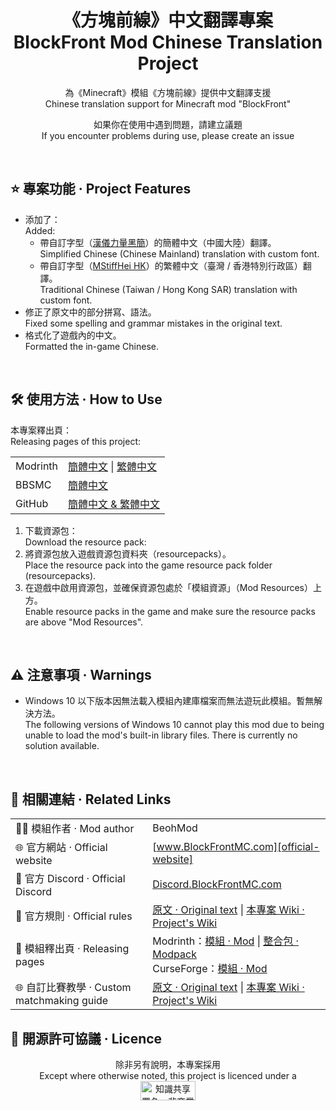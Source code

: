 ﻿
<div align="center">

# 《方塊前線》中文翻譯專案<br>**B**lock**F**ront **Mod** **C**hi**n**ese **Tr**anslation **Project**

為《Minecraft》模組《方塊前線》提供中文翻譯支援<br>Chinese translation support for Minecraft mod "BlockFront"

如果你在使用中遇到問題，請建立議題<br>If you encounter problems during use, please create an issue

</div>

<br>

## ⭐ 專案功能 · Project Features

- 添加了：<br>Added:
  - 帶自訂字型（[漢儀力量黑簡][hyliliangheij]）的簡體中文（中國大陸）翻譯。<br>Simplified Chinese (Chinese Mainland) translation with custom font.
  - 帶自訂字型（[MStiffHei HK][mstiffhei-hk]）的繁體中文（臺灣 / 香港特別行政區）翻譯。<br>Traditional Chinese (Taiwan / Hong Kong SAR) translation with custom font.
- 修正了原文中的部分拼寫、語法。<br>Fixed some spelling and grammar mistakes in the original text.
- 格式化了遊戲內的中文。<br>Formatted the in-game Chinese.

[hyliliangheij]: https://www.hanyi.com.cn/productdetail.php?id=589
[mstiffhei-hk]: https://www.onlinewebfonts.com/download/

<br>

## 🛠️ 使用方法 · How to Use

本專案釋出頁：<br>Releasing pages of this project:

| | |
| :- | :- |
| Modrinth | [簡體中文][project-modrinth-schinese] \| [繁體中文][project-modrinth-tchinese] |
| BBSMC | [簡體中文][project-bbsmc-schinese] |
| GitHub | [簡體中文 & 繁體中文][project-github] |

1. 下載資源包：<br>Download the resource pack:
2. 將資源包放入遊戲資源包資料夾（resourcepacks）。<br>Place the resource pack into the game resource pack folder (resourcepacks).
3. 在遊戲中啟用資源包，並確保資源包處於「模組資源」（Mod Resources）上方。<br>Enable resource packs in the game and make sure the resource packs are above "Mod Resources".

[project-modrinth-schinese]: https://modrinth.com/resourcepack/bfmod-cntr-project-schinese/versions
[project-modrinth-tchinese]: https://modrinth.com/resourcepack/bfmod-cntr-project-tchinese/versions
[project-bbsmc-schinese]: https://bbsmc.net/resourcepack/bfmod-cntr-project-schinese/versions
[project-github]: https://github.com/YoMonNPC/BFMod-CNTR-Project/releases

<br>

## ⚠️ 注意事項 · Warnings

- Windows 10 以下版本因無法載入模組內建庫檔案而無法遊玩此模組。暫無解決方法。<br>The following versions of Windows 10 cannot play this mod due to being unable to load the mod's built-in library files. There is currently no solution available.

<br>

## 🔗 相關連結 · Related Links

| | |
| :- | :- |
| 🧑‍💻 模組作者 · Mod author | BeohMod |
| 🌐 官方網站 · Official website | [www.BlockFrontMC.com][official-website] |
| 💬 官方 Discord · Official Discord| [Discord.BlockFrontMC.com][official-discord] |
| 📄 官方規則 · Official rules | [原文 · Original text][official-rules] \| [本專案 Wiki · Project's Wiki][project-wiki] |
| 📄 模組釋出頁 · Releasing pages | Modrinth：[模組 · Mod][mod-modrinth] \| [整合包 · Modpack][modpack-modrinth]<br>CurseForge：[模組 · Mod][mod-curseforge] |
| 🌐 自訂比賽教學 · Custom matchmaking guide | [原文 · Original text][matchmaking-guide] \| [本專案 Wiki · Project's Wiki][project-wiki] |

[official-website]: https://www.blockfrontmc.com
[official-discord]: https://discord.blockfrontmc.com
[official-rules]: https://www.blockfrontmc.com/rules
[project-wiki]: https://github.com/YoMonNPC/BFMod-CNTR-Project/wiki
[mod-modrinth]: https://modrinth.com/mod/blockfront
[modpack-modrinth]: https://modrinth.com/modpack/
[mod-curseforge]: https://www.curseforge.com/minecraft/mc-mods/world-war-iimod-packcd565693a2b50b63076c42f932746214
[matchmaking-guide]: https://discord.com/channels/899063859539759154/1090433325564432495/1090433325564432495

## 🤝 開源許可協議 · Licence

<div align="center">

除非另有說明，本專案採用<br>Except where otherwise noted, this project is licenced under a<br><a href="https://creativecommons.org/licenses/by-nc-sa/4.0/"><img src="http://mirrors.creativecommons.org/presskit/buttons/88x31/png/by-nc-sa.png" alt="知識共享署名—非商業性使用—相同方式共享 4.0 國際公共許可協議（Creative Commons Attribution 4.0 International Licence，CC BY-NC-SA 4.0）" width="88" height="31" /></a>

</div>
